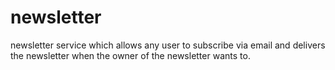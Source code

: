 # newsletter
newsletter service which allows any user to subscribe via email and delivers the newsletter when the owner of the newsletter wants to.
